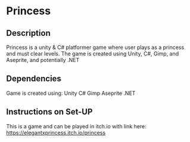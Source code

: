 # Princess
## Description
Princess is a unity & C# platformer game where user plays as a princess and must clear levels.
The game is created using Unity, C#, Gimp, and Aseprite, and potentially .NET

## Dependencies
Game is created using:
Unity
C# 
Gimp
Aseprite
.NET

## Instructions on Set-UP

This is a game and can be played in itch.io with link here: https://elegantxprincess.itch.io/princess
